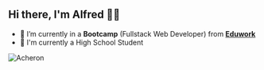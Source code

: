 ## Hi there, I'm Alfred 🚀🚀

- 🌱 I’m currently in a **Bootcamp** (Fullstack Web Developer) from [**Eduwork**](eduwork.id)
- 📖 I'm currently a High School Student

![Acheron](https://upload-os-bbs.hoyolab.com/upload/2024/04/11/8009863/da9c9c5585c380cd3496460b59ab8eb8_1413742237217483160.gif)



<!--
**Zhyizhouu/Zhyizhouu** is a ✨ _special_ ✨ repository because its `README.md` (this file) appears on your GitHub profile.

Here are some ideas to get you started:

- 🔭 I’m currently working on ...
- 🌱 I’m currently learning ...
- 👯 I’m looking to collaborate on ...
- 🤔 I’m looking for help with ...
- 💬 Ask me about ...
- 📫 How to reach me: ...
- 😄 Pronouns: ...
- ⚡ Fun fact: ...
-->
